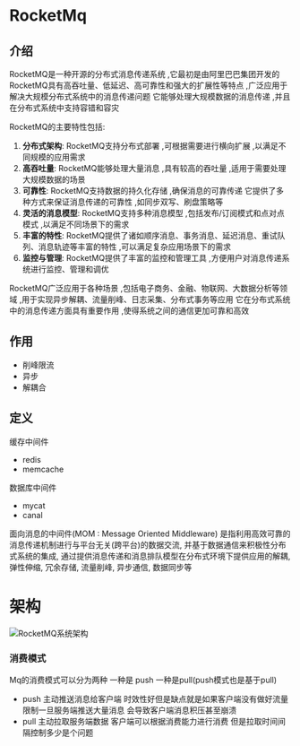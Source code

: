 # RocketMq

## 介绍

RocketMQ是一种开源的分布式消息传递系统 ,它最初是由阿里巴巴集团开发的 RocketMQ具有高吞吐量、低延迟、高可靠性和强大的扩展性等特点 ,广泛应用于解决大规模分布式系统中的消息传递问题 它能够处理大规模数据的消息传递 ,并且在分布式系统中支持容错和容灾 

RocketMQ的主要特性包括: 

1. **分布式架构**: RocketMQ支持分布式部署 ,可根据需要进行横向扩展 ,以满足不同规模的应用需求 
2. **高吞吐量**: RocketMQ能够处理大量消息 ,具有较高的吞吐量 ,适用于需要处理大规模数据的场景 
3. **可靠性**: RocketMQ支持数据的持久化存储 ,确保消息的可靠传递 它提供了多种方式来保证消息传递的可靠性 ,如同步双写、刷盘策略等 
4. **灵活的消息模型**: RocketMQ支持多种消息模型 ,包括发布/订阅模式和点对点模式 ,以满足不同场景下的需求 
5. **丰富的特性**: RocketMQ提供了诸如顺序消息、事务消息、延迟消息、重试队列、消息轨迹等丰富的特性 ,可以满足复杂应用场景下的需求 
6. **监控与管理**: RocketMQ提供了丰富的监控和管理工具 ,方便用户对消息传递系统进行监控、管理和调优 

RocketMQ广泛应用于各种场景 ,包括电子商务、金融、物联网、大数据分析等领域 ,用于实现异步解耦、流量削峰、日志采集、分布式事务等应用 它在分布式系统中的消息传递方面具有重要作用 ,使得系统之间的通信更加可靠和高效 

## 作用

- 削峰限流
- 异步
- 解耦合

## 定义

缓存中间件 

- redis
- memcache

数据库中间件

- mycat
- canal

面向消息的中间件(MOM : Message Oriented Middleware) 是指利用高效可靠的消息传递机制进行与平台无关(跨平台)的数据交流, 并基于数据通信来积极性分布式系统的集成, 通过提供消息传递和消息排队模型在分布式环境下提供应用的解耦, 弹性伸缩, 冗余存储, 流量削峰, 异步通信, 数据同步等

# 架构

![RocketMQ系统架构](https://cdn.qingweico.cn/i0/202310132354132.png)

### 消费模式

Mq的消费模式可以分为两种 一种是 push 一种是pull(push模式也是基于pull)

- push 主动推送消息给客户端 时效性好但是缺点就是如果客户端没有做好流量限制一旦服务端推送大量消息 会导致客户端消息积压甚至崩溃
- pull 主动拉取服务端数据 客户端可以根据消费能力进行消费 但是拉取时间间隔控制多少是个问题